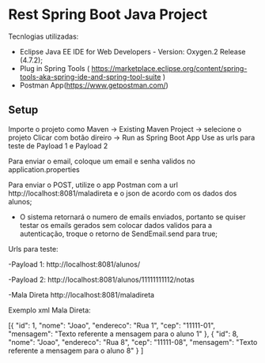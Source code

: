 # Rest Spring Boot Java Project

Tecnlogias utilizadas:

- Eclipse Java EE IDE for Web Developers - Version: Oxygen.2 Release (4.7.2);
- Plug in Spring Tools ( https://marketplace.eclipse.org/content/spring-tools-aka-spring-ide-and-spring-tool-suite )
- Postman App(https://www.getpostman.com/)


## Setup

Importe o projeto como Maven -> Existing Maven Project -> selecione o projeto
Clicar com botão direiro -> Run as Spring Boot App 
Use as urls para teste de Payload 1 e Payload 2

Para enviar o email, coloque um email e senha validos no application.properties

Para enviar o POST, utilize o app Postman com a url http://localhost:8081/maladireta 
e o json de acordo com os dados dos alunos;

- O sistema retornará o numero de emails enviados, portanto se quiser testar os emails gerados sem colocar dados validos para a autenticação, troque o retorno de SendEmail.send para true;


Urls para teste:

-Payload 1:
http://localhost:8081/alunos/

-Payload 2:
http://localhost:8081/alunos/11111111112/notas

-Mala Direta
http://localhost:8081/maladireta

Exemplo xml Mala Direta:


[{
"id": 1,
"nome": "Joao",
"endereco": "Rua 1",
"cep": "11111-01",
"mensagem": "Texto referente a mensagem para o aluno 1"
},
{
"id": 8,
"nome": "Joao",
"endereco": "Rua 8",
"cep": "11111-08",
"mensagem": "Texto referente a mensagem para o aluno 8"
}
]





